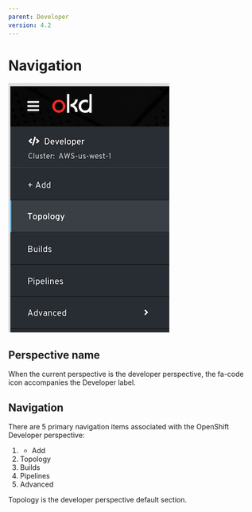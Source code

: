 ```yaml
---
parent: Developer
version: 4.2
---
```


# Navigation

![Dev Navigation](img/dev-nav.png)

## Perspective name

When the current perspective is the developer perspective, the fa-code icon accompanies the Developer label.

## Navigation

There are 5 primary navigation items associated with the OpenShift Developer perspective:

1. + Add
2. Topology
3. Builds
4. Pipelines
5. Advanced

Topology is the developer perspective default section.